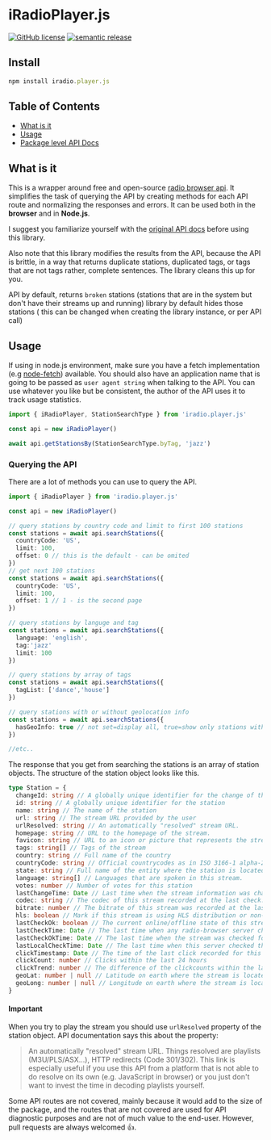 # iRadioPlayer.js

[![GitHub license](https://img.shields.io/github/license/ivandotv/tinga)](https://github.com/NumanNaseerNomi/iRadioPlayer.js/blob/main/LICENSE)
[![semantic release](https://img.shields.io/badge/%20%20%F0%9F%93%A6%F0%9F%9A%80-semantic--release-e10079.svg)](https://github.com/semantic-release/semantic-release)

## Install

```js
npm install iradio.player.js
```

## Table of Contents

- [What is it](#what-is-it)
- [Usage](#usage)
- [Package level API Docs](docs/api/README.md)

## What is it

This is a wrapper around free and open-source [radio browser api](https://api.radio-browser.info/).
It simplifies the task of querying the API by creating methods for each API route and normalizing the responses and errors. It can be used both in the **browser** and in **Node.js**.

I suggest you familiarize yourself with the [original API docs](https://de1.api.radio-browser.info/) before using this library.

Also note that this library modifies the results from the API, because the API is brittle, in a way that returns duplicate stations, duplicated tags, or tags that are not tags rather, complete sentences. The library cleans this up for you.

API by default, returns `broken` stations (stations that are in the system but don't have their streams up and running) library by default hides those stations ( this can be changed when creating the library instance, or per API call)

## Usage

If using in node.js environment, make sure you have a fetch implementation (e.g [node-fetch](https://www.npmjs.com/package/node-fetch)) available. You should also have an application name that is going to be passed as `user agent string` when talking to the API. You can use whatever you like but be consistent, the author of the API uses it to track usage statistics.

```ts
import { iRadioPlayer, StationSearchType } from 'iradio.player.js'

const api = new iRadioPlayer()

await api.getStationsBy(StationSearchType.byTag, 'jazz')
```

### Querying the API

There are a lot of methods you can use to query the API.

```ts
import { iRadioPlayer } from 'iradio.player.js'

const api = new iRadioPlayer()

// query stations by country code and limit to first 100 stations
const stations = await api.searchStations({
  countryCode: 'US',
  limit: 100,
  offset: 0 // this is the default - can be omited
})
// get next 100 stations
const stations = await api.searchStations({
  countryCode: 'US',
  limit: 100,
  offset: 1 // 1 - is the second page
})

// query stations by languge and tag
const stations = await api.searchStations({
  language: 'english',
  tag:'jazz'
  limit: 100
})

// query stations by array of tags
const stations = await api.searchStations({
  tagList: ['dance','house']
})

// query stations with or without geolocation info
const stations = await api.searchStations({
  hasGeoInfo: true // not set=display all, true=show only stations with geo_info, false=show only stations without geo_info
})

//etc..
```

The response that you get from searching the stations is an array of station objects. The structure of the station object looks like this.

```ts
type Station = {
  changeId: string // A globally unique identifier for the change of the station information
  id: string // A globally unique identifier for the station
  name: string // The name of the station
  url: string // The stream URL provided by the user
  urlResolved: string // An automatically "resolved" stream URL.
  homepage: string // URL to the homepage of the stream.
  favicon: string // URL to an icon or picture that represents the stream. (PNG, JPG)
  tags: string[] // Tags of the stream
  country: string // Full name of the country
  countryCode: string // Official countrycodes as in ISO 3166-1 alpha-2
  state: string // Full name of the entity where the station is located inside the country
  language: string[] // Languages that are spoken in this stream.
  votes: number // Number of votes for this station
  lastChangeTime: Date // Last time when the stream information was changed in the database
  codec: string // The codec of this stream recorded at the last check.
  bitrate: number // The bitrate of this stream was recorded at the last check.
  hls: boolean // Mark if this stream is using HLS distribution or non-HLS.
  lastCheckOk: boolean // The current online/offline state of this stream.
  lastCheckTime: Date // The last time when any radio-browser server checked the online state of this stream
  lastCheckOkTime: Date // The last time when the stream was checked for the online status with a positive result
  lastLocalCheckTime: Date // The last time when this server checked the online state and the metadata of this stream
  clickTimestamp: Date // The time of the last click recorded for this stream
  clickCount: number // Clicks within the last 24 hours
  clickTrend: number // The difference of the clickcounts within the last 2 days. Positive values mean an increase, negative a decrease of clicks.
  geoLat: number | null // Latitude on earth where the stream is located. Null if it doesn't exist.
  geoLong: number | null // Longitude on earth where the stream is located. Null if it doesn't exist.
}
```

#### Important

When you try to play the stream you should use `urlResolved` property of the station object. API documentation says this about the property:

> An automatically "resolved" stream URL. Things resolved are playlists (M3U/PLS/ASX...), HTTP redirects (Code 301/302). This link is especially useful if you use this API from a platform that is not able to do resolve on its own (e.g. JavaScript in browser) or you just don't want to invest the time in decoding playlists yourself.

Some API routes are not covered, mainly because it would add to the size of the package, and the routes that are not covered are used for API diagnostic purposes and are not of much value to the end-user. However, pull requests are always welcomed 👍.